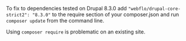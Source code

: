 To fix to dependencies tested on Drupal 8.3.0 add ```"webflo/drupal-core-strict2": "8.3.0"``` to the require section of your composer.json and run ```composer update``` from the command line.

Using ```composer require``` is problematic on an existing site.
